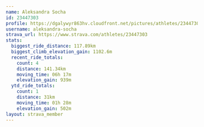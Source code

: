 ```yaml
---
name: Aleksandra Socha
id: 23447303
profile: https://dgalywyr863hv.cloudfront.net/pictures/athletes/23447303/14745546/4/large.jpg
username: aleksandra-socha
strava_url: https://www.strava.com/athletes/23447303
stats:
  biggest_ride_distance: 117.89km
  biggest_climb_elevation_gain: 1102.6m
  recent_ride_totals:
    count: 4
    distance: 141.34km
    moving_time: 06h 17m
    elevation_gain: 939m
  ytd_ride_totals:
    count: 1
    distance: 31km
    moving_time: 01h 28m
    elevation_gain: 502m
layout: strava_member
--- 
```

